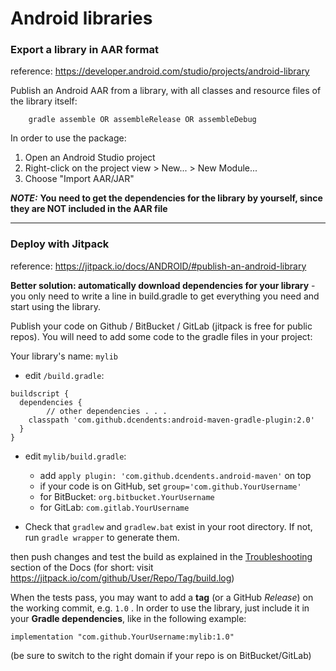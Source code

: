 # Android libraries
### Export a library in AAR format
reference: https://developer.android.com/studio/projects/android-library

Publish an Android AAR from a library, with all classes and resource files of the library itself:

        gradle assemble OR assembleRelease OR assembleDebug
        
In order to use the package:
1. Open an Android Studio project
2. Right-click on the project view > New... > New Module...
3. Choose "Import AAR/JAR"

***NOTE:*** **You need to get the dependencies for the library by yourself, since they are NOT included in the AAR file**

***********************************

### Deploy with Jitpack
reference: https://jitpack.io/docs/ANDROID/#publish-an-android-library

**Better solution: automatically download dependencies for your library** - you only need to write a line in build.gradle to get everything you need and start using the library.

Publish your code on Github / BitBucket / GitLab (jitpack is free for public repos). You will need to add some code to the gradle files in your project:

Your library's name: `mylib`
* edit `/build.gradle`:
```Gradle
buildscript { 
  dependencies {
        // other dependencies . . .
    classpath 'com.github.dcendents:android-maven-gradle-plugin:2.0'
  }
}
```
* edit `mylib/build.gradle`:
  * add `apply plugin: 'com.github.dcendents.android-maven'` on top
  * if your code is on GitHub, set `group='com.github.YourUsername'`
  * for BitBucket: `org.bitbucket.YourUsername`
  * for GitLab: `com.gitlab.YourUsername`

* Check that `gradlew` and `gradlew.bat` exist in your root directory. If not, run `gradle wrapper` to generate them.

then push changes and test the build as explained in the [Troubleshooting](https://jitpack.io/docs/BUILDING/#troubleshooting) section of the Docs
(for short: visit https://jitpack.io/com/github/User/Repo/Tag/build.log)

When the tests pass, you may want to add a **tag** (or a GitHub *Release*) on the working commit, e.g. `1.0` . In order to use the library, just include it in your **Gradle dependencies**, like in the following example:
```Gradle
implementation "com.github.YourUsername:mylib:1.0"
```
(be sure to switch to the right domain if your repo is on BitBucket/GitLab)
